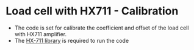 # Load cell with HX711 - Calibration
- The code is set for calibrate the coefficient and offset of the load cell with HX711 amplifier. 
- The [HX-711 library](//https://github.com/RobTillaart/HX711) is required to run the code

